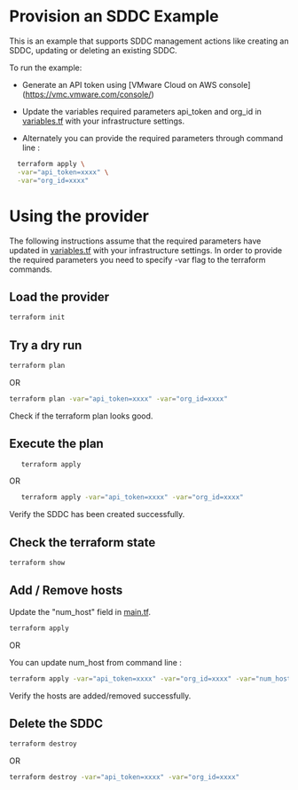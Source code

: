 # Provision an SDDC Example

This is an example that supports SDDC management actions like creating an SDDC, 
updating or deleting an existing SDDC.

To run the example:

* Generate an API token using [VMware Cloud on AWS console] (https://vmc.vmware.com/console/)

* Update the variables required parameters api_token and org_id in [variables.tf](https://github.com/vmware/terraform-provider-vmc/blob/master/examples/variables.tf) with your infrastructure settings. 
 
* Alternately you can provide the required parameters through command line :
  
```sh 
  terraform apply \
  -var="api_token=xxxx" \
  -var="org_id=xxxx"
```

# Using the provider

The following instructions assume that the required parameters have updated in [variables.tf](https://github.com/vmware/terraform-provider-vmc/blob/master/examples/variables.tf) with your infrastructure settings. 
In order to provide the required parameters you need to specify -var flag to the terraform commands.

Load the provider
---------------------

```sh
terraform init
```

Try a dry run
---------------------

```sh
terraform plan
```

OR

```sh
terraform plan -var="api_token=xxxx" -var="org_id=xxxx"
```

Check if the terraform plan looks good.

Execute the plan
---------------------

```sh
   terraform apply
```

OR

```sh
   terraform apply -var="api_token=xxxx" -var="org_id=xxxx"
```

Verify the SDDC has been created successfully.

Check the terraform state
-------------------------
```sh
terraform show
```

Add / Remove hosts
---------------------

Update the "num_host" field in [main.tf](https://github.com/vmware/terraform-provider-vmc/blob/master/examples/main.tf).


```sh
terraform apply
```
OR

You can update num_host from command line :

```sh
terraform apply -var="api_token=xxxx" -var="org_id=xxxx" -var="num_hosts=2"
```

Verify the hosts are added/removed successfully.

Delete the SDDC
-----------------

```sh
terraform destroy
```

OR

```sh
terraform destroy -var="api_token=xxxx" -var="org_id=xxxx"
```
